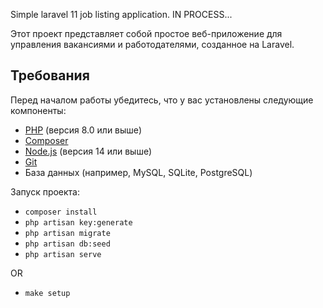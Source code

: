 Simple laravel 11 job listing application.
IN PROCESS...

Этот проект представляет собой простое веб-приложение для управления вакансиями и работодателями, созданное на Laravel.

## **Требования**

Перед началом работы убедитесь, что у вас установлены следующие компоненты:

- [PHP](https://www.php.net/) (версия 8.0 или выше)
- [Composer](https://getcomposer.org/)
- [Node.js](https://nodejs.org/) (версия 14 или выше)
- [Git](https://git-scm.com/)
- База данных (например, MySQL, SQLite, PostgreSQL)

Запуск проекта: 

- `composer install`
- `php artisan key:generate`
- `php artisan migrate`
- `php artisan db:seed`
- `php artisan serve`

OR

- `make setup`
